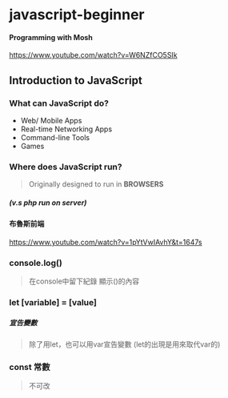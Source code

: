 # javascript-beginner
#### Programming with Mosh
<https://www.youtube.com/watch?v=W6NZfCO5SIk>

## Introduction to JavaScript
### What can JavaScript do?
- Web/ Mobile Apps
- Real-time Networking Apps
- Command-line Tools
- Games

### Where does JavaScript run?
> Originally designed to run in **BROWSERS**
##### (v.s php run on server)

#### 布魯斯前端
<https://www.youtube.com/watch?v=1pYtVwIAvhY&t=1647s>

### console.log()
> 在console中留下紀錄
> 顯示()的內容

### let [variable] = [value]
##### 宣告變數
> 除了用let，也可以用var宣告變數
> (let的出現是用來取代var的)

### const 常數
> 不可改
